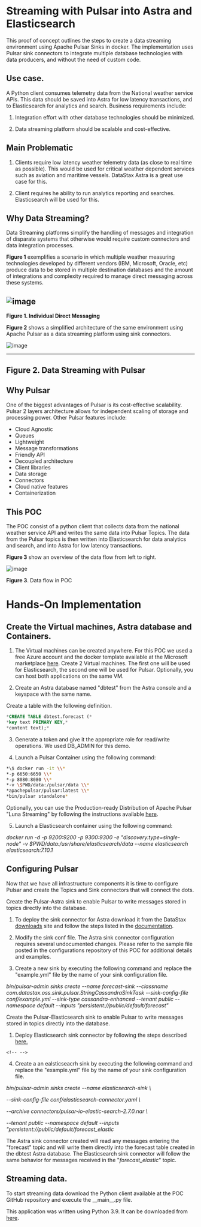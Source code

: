 # Streaming with Pulsar into Astra and Elasticsearch

This proof of concept outlines the steps to create a data
streaming environment using Apache Pulsar Sinks in docker. The
implementation uses Pulsar sink connectors to integrate multiple
database technologies with data producers, and without the need of
custom code.

## Use case.

A Python client consumes telemetry data from the National weather
service APIs. This data should be saved into Astra for low latency
transactions, and to Elasticsearch for analytics and search. Business
requirements include:

1.  Integration effort with other database technologies should be
    minimized.

2.  Data streaming platform should be scalable and cost-effective.

## Main Problematic

1.  Clients require low latency weather telemetry data (as close to real
    time as possible). This would be used for critical weather dependent
    services such as aviation and maritime vessels. DataStax Astra is a
    great use case for this.

2.  Client requires he ability to run analytics reporting and searches.
    Elasticsearch will be used for this.

## Why Data Streaming?

Data Streaming platforms simplify the handling of messages and
integration of disparate systems that otherwise would require custom
connectors and data integration processes.

**Figure 1** exemplifies a scenario in which multiple weather measuring
technologies developed by different vendors (IBM, Microsoft, Oracle,
etc) produce data to be stored in multiple destination databases and the
amount of integrations and complexity required to manage direct
messaging across these systems.

![image](https://user-images.githubusercontent.com/80357022/113936550-e8803580-97c5-11eb-9997-4afeafd3282c.png)
  --------------------------------------------------------------------------------
  **Figure 1. Individual Direct Messaging**

**Figure 2** shows a simplified architecture of the same environment
using Apache Pulsar as a data streaming platform using sink connectors.

![image](https://user-images.githubusercontent.com/80357022/113936746-3ac15680-97c6-11eb-95ca-02380f8198e5.png)

  ------------------------------------------
  **Figure 2. Data Streaming with Pulsar**
  ------------------------------------------

## Why Pulsar

One of the biggest advantages of Pulsar is its cost-effective
scalability. Pulsar 2 layers architecture allows for independent scaling
of storage and processing power. Other Pulsar features include:

* Cloud Agnostic   
* Queues
* Lightweight
* Message transformations
* Friendly API
* Decoupled architecture
* Client libraries
* Data storage
* Connectors
* Cloud native features
* Containerization


## This POC

The POC consist of a python client that collects data from the national
weather service API and writes the same data into Pulsar Topics. The
data from the Pulsar topics is then written into Elasticsearch for data
analytics and search, and into Astra for low latency transactions.

**Figure 3** show an overview of the data flow from left to right.

![image](https://user-images.githubusercontent.com/80357022/113937887-d2737480-97c7-11eb-91d2-8cd2c8bffb6d.png)

**Figure 3**. Data flow in POC

# Hands-On Implementation

## Create the Virtual machines, Astra database and Containers.

1.  The Virtual machines can be created anywhere. For this POC we used a
    free Azure account and the docker template available at the
    Microsoft marketplace
    [here](https://azuremarketplace.microsoft.com/en-us/marketplace/apps/cloud-infrastructure-services.docker_ubuntu?tab=overview).
    Create 2 Virtual machines. The first one will be used for
    Elasticsearch, the second one will be used for Pulsar. Optionally,
    you can host both applications on the same VM.

2.  Create an Astra database named "dbtest" from the Astra console and a
    keyspace with the same name.

Create a table with the following definition.

``` sql
*CREATE TABLE dbtest.forecast (*
*key text PRIMARY KEY,*
*content text);*
```

3.  Generate a token and give it the appropriate role for read/write
    operations. We used DB_ADMIN for this demo.

4.  Launch a Pulsar Container using the following command:

``` bash
*\$ docker run -it \\*
*-p 6650:6650 \\*
*-p 8080:8080 \\*
*-v \$PWD/data:/pulsar/data \\*
*apachepulsar/pulsar:latest \\*
*bin/pulsar standalone*
```

Optionally, you can use the Production-ready Distribution of Apache
Pulsar "Luna Streaming" by following the instructions available
[here](https://docs.datastax.com/en/luna/streaming/1.0/quickstart-helm-installs.html).

5.  Launch a Elasticsearch container using the following command:

*docker run -d -p 9200:9200 -p 9300:9300 -e
\"discovery.type=single-node\" -v
\$PWD/data:/usr/share/elasticsearch/data \--name elasticsearch
elasticsearch:7.10.1*

## Configuring Pulsar

Now that we have all infrastructure components it is time to configure
Pulsar and create the Topics and Sink connectors that will connect the
dots.

Create the Pulsar-Astra sink to enable Pulsar to write messages stored
in topics directly into the database.

1.  To deploy the sink connector for Astra download it from the DataStax
    [downloads](https://downloads.datastax.com/#apc) site and follow the
    steps listed in the
    [documentation](https://docs.datastax.com/en/pulsar-connector/1.4/pulsarInstall.html).

2.  Modify the sink conf file. The Astra sink connector configuration
    requires several undocumented changes. Please refer to the sample
    file posted in the configurations repository of this POC for
    additional details and examples.

3.  Create a new sink by executing the following command and replace the
    "example.yml" file by the name of your sink configuration file.

*bin/pulsar-admin sinks create \--name forecast-sink \--classname
com.datastax.oss.sink.pulsar.StringCassandraSinkTask \--sink-config-file
conf/example.yml \--sink-type cassandra-enhanced \--tenant public
\--namespace default \--inputs \"persistent://public/default/forecast\"*

Create the Pulsar-Elasticsearch sink to enable Pulsar to write messages
stored in topics directly into the database.

1.  Deploy Elasticsearch sink connector by following the steps described
    [here.](https://pulsar.apache.org/docs/en/io-elasticsearch-sink/)

```{=html}
<!-- -->
```
4.  Create a an ealsticseacrh sink by executing the following command
    and replace the "example.yml" file by the name of your sink
    configuration file.

*bin/pulsar-admin sinks create \--name elasticsearch-sink \\*

*\--sink-config-file conf/elasticsearch-connector.yaml \\*

*\--archive connectors/pulsar-io-elastic-search-2.7.0.nar \\*

*\--tenant public \--namespace default \--inputs
\"persistent://public/default/forecast_elastic*

The Astra sink connector created will read any messages entering the
"forecast" topic and will write them directly into the forecast table
created in the dbtest Astra database. The Elasticsearch sink connector
will follow the same behavior for messages received in the
"*forecast_elastic*" topic.

## Streaming data.

To start streaming data download the Python client available at the POC
GitHub repository and execute the \_\_main\_\_.py file.

This application was written using Python 3.9. It can be downloaded from
[here](https://www.python.org/downloads/).
